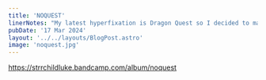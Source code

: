 ```yaml
---
title: 'NOQUEST'
linerNotes: "My latest hyperfixation is Dragon Quest so I decided to make some beats with that as my inspiration. 6 beats, an intro, an outro, lots of samples, film & TV references, slow jams and shuffling jawns. What's not to love on a release like this? Thanks for stopping by and listening! RIP Akira Toriyama"
pubDate: '17 Mar 2024'
layout: '../../layouts/BlogPost.astro'
image: 'noquest.jpg'
---
```


https://strrchildluke.bandcamp.com/album/noquest
